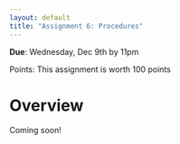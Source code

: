 ```yaml
---
layout: default
title: "Assignment 6: Procedures"
---
```


**Due**: Wednesday, Dec 9th by 11pm

Points: This assignment is worth 100 points

# Overview

Coming soon!
